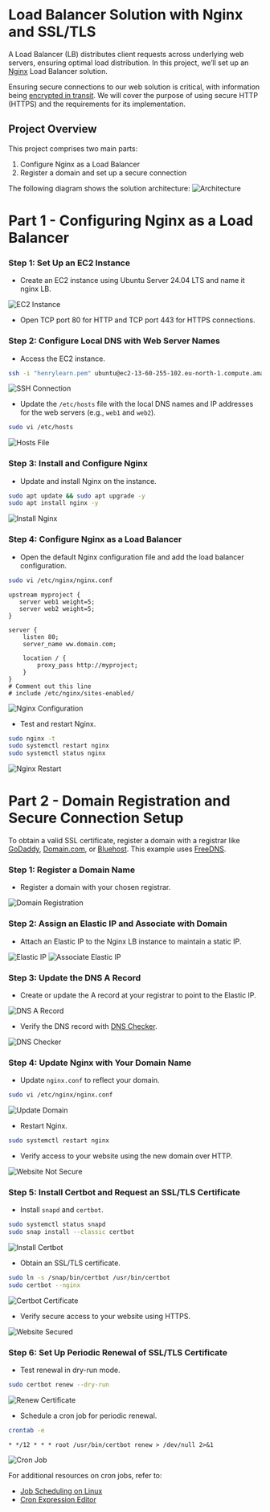 # Load Balancer Solution with Nginx and SSL/TLS

A Load Balancer (LB) distributes client requests across underlying web servers, ensuring optimal load distribution. In this project, we’ll set up an [Nginx](https://www.f5.com/go/product/welcome-to-nginx) Load Balancer solution.

Ensuring secure connections to our web solution is critical, with information being [encrypted in transit](https://security.berkeley.edu/data-encryption-transit-guideline). We will cover the purpose of using secure HTTP (HTTPS) and the requirements for its implementation.

## Project Overview
This project comprises two main parts:
1. Configure Nginx as a Load Balancer
2. Register a domain and set up a secure connection

The following diagram shows the solution architecture:
![Architecture](./images/architecture.png)

# Part 1 - Configuring Nginx as a Load Balancer

### Step 1: Set Up an EC2 Instance
- Create an EC2 instance using Ubuntu Server 24.04 LTS and name it nginx LB.

![EC2 Instance](./images/ec2-detail.png)

- Open TCP port 80 for HTTP and TCP port 443 for HTTPS connections.

### Step 2: Configure Local DNS with Web Server Names
- Access the EC2 instance.

```bash
ssh -i "henrylearn.pem" ubuntu@ec2-13-60-255-102.eu-north-1.compute.amazonaws.com
```
![SSH Connection](./images/ssh-nginx-lb.png)

- Update the `/etc/hosts` file with the local DNS names and IP addresses for the web servers (e.g., `web1` and `web2`).

```bash
sudo vi /etc/hosts
```
![Hosts File](./images/hosts-dns.png)

### Step 3: Install and Configure Nginx
- Update and install Nginx on the instance.

```bash
sudo apt update && sudo apt upgrade -y
sudo apt install nginx -y
```
![Install Nginx](./images/install-nginx.png)

### Step 4: Configure Nginx as a Load Balancer
- Open the default Nginx configuration file and add the load balancer configuration.

```bash
sudo vi /etc/nginx/nginx.conf
```

```nginx
upstream myproject {
   server web1 weight=5;
   server web2 weight=5;
}

server {
    listen 80;
    server_name ww.domain.com;

    location / {
        proxy_pass http://myproject;
    }
}
# Comment out this line
# include /etc/nginx/sites-enabled/
```
![Nginx Configuration](./images/config-nginx-server.png)

- Test and restart Nginx.

```bash
sudo nginx -t
sudo systemctl restart nginx
sudo systemctl status nginx
```
![Nginx Restart](./images/restart-nginx.png)

# Part 2 - Domain Registration and Secure Connection Setup

To obtain a valid SSL certificate, register a domain with a registrar like [GoDaddy](https://www.godaddy.com/en-uk), [Domain.com](https://www.domain.com/), or [Bluehost](https://www.bluehost.com/). This example uses [FreeDNS](https://freedns.afraid.org/).

### Step 1: Register a Domain Name
- Register a domain with your chosen registrar.

![Domain Registration](./images/create-dns.png)

### Step 2: Assign an Elastic IP and Associate with Domain
- Attach an Elastic IP to the Nginx LB instance to maintain a static IP.

![Elastic IP](./images/elastic-ip-detail.png)
![Associate Elastic IP](./images/associate-elastic-ip.png)

### Step 3: Update the DNS A Record
- Create or update the A record at your registrar to point to the Elastic IP.

![DNS A Record](./images/point-A-elastic-ip.png)

- Verify the DNS record with [DNS Checker](https://dnschecker.org/#A/toolingsolutions.ignorelist.com).

![DNS Checker](./images/dns-checker.png)

### Step 4: Update Nginx with Your Domain Name
- Update `nginx.conf` to reflect your domain.

```bash
sudo vi /etc/nginx/nginx.conf
```
![Update Domain](./images/server-update-dns.png)

- Restart Nginx.

```bash
sudo systemctl restart nginx
```

- Verify access to your website using the new domain over HTTP.

![Website Not Secure](./images/dns-website-not-secure.png)

### Step 5: Install Certbot and Request an SSL/TLS Certificate
- Install `snapd` and `certbot`.

```bash
sudo systemctl status snapd
sudo snap install --classic certbot
```
![Install Certbot](./images/install-certbot.png)

- Obtain an SSL/TLS certificate.

```bash
sudo ln -s /snap/bin/certbot /usr/bin/certbot
sudo certbot --nginx
```
![Certbot Certificate](./images/certbot-certificate.png)

- Verify secure access to your website using HTTPS.

![Website Secured](./images/website-secured.png)

### Step 6: Set Up Periodic Renewal of SSL/TLS Certificate
- Test renewal in dry-run mode.

```bash
sudo certbot renew --dry-run
```
![Renew Certificate](./images/renew-certificate.png)

- Schedule a cron job for periodic renewal.

```bash
crontab -e
```
```cron
* */12 * * * root /usr/bin/certbot renew > /dev/null 2>&1
```
![Cron Job](./images/config-cron-job.png)

For additional resources on cron jobs, refer to:
- [Job Scheduling on Linux](https://www.youtube.com/watch?v=4g1i0ylvx3A)
- [Cron Expression Editor](https://crontab.guru/)